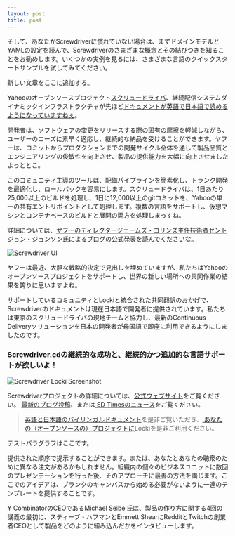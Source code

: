 ```yaml
---
layout: post
title: post
---
```


そして、あなたがScrewdriverに慣れていない場合は、まずドメインモデルとYAMLの設定を読んで、Screwdriverのさまざまな概念とその結びつきを知ることをお勧めします。いくつかの実例を見るには、さまざまな言語のクイックスタートサンプルを試してみてください。

新しい文章をここに追加する。

Yahooのオープンソースプロジェクト[スクリュードライバ](http://screwdriver.cd/)、継続配信システムダイナミックインフラストラクチャが先ほど[ドキュメントが英語で日本語で読めるようになっていますねぇ](https://yahooeng.tumblr.com/post/155765242061/open-sourcing-screwdriver-yahoos-continuous)。

開発者は、ソフトウェアの変更をリリースする際の固有の摩擦を軽減しながら、ユーザーのニーズに素早く適応し、継続的な納品を受けることができます。ヤフーは、コミットからプロダクションまでの開発サイクル全体を通して製品品質とエンジニアリングの俊敏性を向上させ、製品の提供能力を大幅に向上させましたよっととこ。

このコミュニティ主導のツールは、配備パイプラインを簡素化し、トランク開発を最適化し、ロールバックを容易にします。スクリュードライバは、1日あたり25,000以上のビルドを処理し、1日に12,000以上のgitコミットを、Yahooの単一の共有エントリポイントとして処理します。複数の言語をサポートし、仮想マシンとコンテナベースのビルドと展開の両方を処理しまっすね。

詳細については、[ヤフーのディレクタージェームズ・コリンズ主任技術者セントジョン・ジョンソン氏によるブログの公式発表を読んでくださいな。](https://yahooeng.tumblr.com/post/155765242061/open-sourcing-screwdriver-yahoos-continuous)

![Screwdriver UI](/img/screwdriver.png)

ヤフーは最近、大胆な戦略的決定で見出しを埋めていますが、私たちはYahooのオープンソースプロジェクトをサポートし、世界の新しい場所への共同作業の結果を誇りに思いますよね。

サポートしているコミュニティとLockiと統合された共同翻訳のおかげで、Screwdriverのドキュメントは現在日本語で開発者に提供されています。私たちは東京のスクリュードライバの現地チームと協力し、最新のContinuous Deliveryソリューションを日本の開発者が母国語で即座に利用できるようにしましたのです。

### Screwdriver.cdの継続的な成功と、継続的かつ追加的な言語サポートが欲しいよ！

![Screwdriver Locki Screenshot](/img/screwdriver_locki.png)

Screwdriverプロジェクトの詳細については、[公式ウェブサイト](http://screwdriver.cd)をご覧ください。 [最新のブログ投稿](https://yahooeng.tumblr.com/post/155765242061/open-sourcing-screwdriver-yahoos-continuous)、または[ SD Timesのニュース](http://sdtimes.com/yahoo-open-sources-continuous-delivery-tool-screwdriver/)をご覧ください。

> [英語と日本語のバイリンガルドキュメント](http://docs.screwdriver.cd)を是非ご覧いただき、[ あなたの（オープンソースの）プロジェクトに](https://locki.io)Lockiを是非ご利用ください。

テストパラグラフはここです。

提供された順序で提示することができます。または、あなたとあなたの聴衆のために異なる注文があるかもしれません。組織内の個々のビジネスユニットに数回のプレゼンテーションを行った後、そのアプローチに最善の方法を講じます。ここでのアイデアは、ブランクのキャンバスから始める必要がないように一連のテンプレートを提供することです。

Y CombinatorのCEOであるMichael Seibel氏は、製品の作り方に関する4回の講義の最初に、スティーブ・ハフマンとEmmett ShearにRedditとTwitchの創業者CEOとして製品をどのように組み込んだかをインタビューします。
